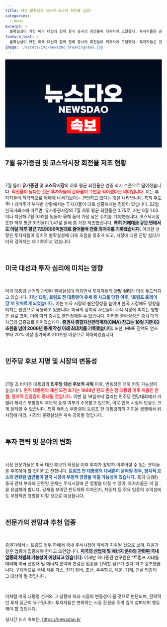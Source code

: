 ```yaml
---
title: 대선 불확실성 코스피·코스닥 회전율 급감!
categories:
  - News
excerpt: >
  불확실성이 커진 미국 대선과 함께 한국 증시의 회전율이 최저치에 도달했다. 투자자들은 관망 모드에 들어섰으며, 이로 인해 수조 원대 이체 자금이 대기 중이다. 향후 대선 결과에 따라 주식 시장의 분위기도 급변할 것으로 예상된다.
feature_text: >
  불확실성이 커진 미국 대선과 함께 한국 증시의 회전율이 최저치에 도달했다. 투자자들은 관망 모드에 들어섰으며, 이로 인해 수조 원대 이체 자금이 대기 중이다. 향후 대선 결과에 따라 주식 시장의 분위기도 급변할 것으로 예상된다.
image: '/assets/img/newsdao_breakingnews.jpg'
---
```


<p><img src="/assets/img/newsdao_breakingnews.jpg" alt="ontimetimes 속보" /></p>

<h2 data-ke-size="size26">7월 유가증권 및 코스닥시장 회전율 저조 현황</h2>

<p data-ke-size="size16">&nbsp;</p>

<p>7월 들어 <b>유가증권</b> 및 <b>코스닥시장</b>의 하루 평균 회전율은 연중 최저 수준으로 떨어졌습니다. <b><span style="color: #ee2323;">회전율이 낮다는 것은 투자자들의 손바뀜이 그만큼 적어졌다는 의미입니다.</span></b> 이는 투자자들이 적극적으로 매매에 나서기보다는 관망하고 있다는 것을 나타냅니다. 특히 주도주나 테마주가 부재한 상황에서는 투자자들이 더욱 신중해지는 경향이 있습니다. 22일 한국거래소에 따르면, 유가증권시장의 7월 하루 평균 회전율은 0.75로, 지난 6월 1.03이나 지난해 7월 0.92를 밑돌아 올해 들어 가장 낮은 수치를 기록했습니다.  코스닥시장 또한 하루 평균 회전율이 1.47로 올해 중 가장 저조했습니다. <b><span style="background-color: #21538527;">특히 거래대금 규모 면에서도 이달 하루 평균 7조9000억원대로 줄어들며 연중 최저치를 기록했습니다.</span></b> 이러한 상황은 투자자들이 정치적 불확실성에 더욱 초점을 맞추게 되고, 시장에 대한 관망 심리가 더욱 깊어지는 데 기여하고 있습니다.</p>

<p data-ke-size="size16">&nbsp;</p>

<h2 data-ke-size="size26">미국 대선과 투자 심리에 미치는 영향</h2>

<p data-ke-size="size16">&nbsp;</p>

<p>미국 대통령 선거와 관련된 불확실성이 커지면서 투자자들의 <b>관망 심리</b>가 더욱 두드러지고 있습니다. <b><span style="color: #1a5490;">지난 13일, 트럼프 전 대통령이 유세 중 사고를 당한 이후, '트럼프 트레이딩'이 잇따르게 되었습니다.</span></b> 이는 미국 시장의 불안정성을 높이며 한국 시장에도 영향을 미치는 원인으로 작용하고 있습니다. 미국의 정치적 사건들이 주식 시장에 미치는 영향은 실로 크며, 이에 따라 증시도 불안정해질 수 있습니다. 이러한 불확실성은 증시 대기 자금의 급증으로 이어졌습니다. <b><span style="background-color: #21538527;">증권사 종합자산관리계좌(CMA) 잔고는 18일 기준 83조원을 넘어 2006년 통계 작성 이래 최대치를 기록했습니다.</span></b> 또한, MMF 잔액도 연초부터 20% 이상 증가하여 210조원 이상으로 확대되었습니다.</p>

<p data-ke-size="size16">&nbsp;</p>

<h2 data-ke-size="size26">민주당 후보 지명 및 시장의 변동성</h2>

<p data-ke-size="size16">&nbsp;</p>

<p>21일 조 바이든 대통령의 <b>민주당 대선 후보직 사퇴</b> 이후, 변동성은 더욱 커질 가능성이 높습니다. <b><span style="color: #ee2323;">현직 대통령의 재선 도전 포기는 1968년 린드 존슨 전 대통령 이후 처음인 만큼, 정치적 긴장감이 증대될 것입니다.</span></b> 이번 달 19일부터 열리는 민주당 전당대회에서 카멀라 해리스 부통령의 후보직 승계 여부가 주목받고 있으며, 이로 인해 시장의 반응도 크게 달라질 수 있습니다. 특히 해리스 부통령이 트럼프 전 대통령과의 지지율 경쟁에서 뒤처짐에 따라, 시장의 불확실성은 계속 강화될 것입니다. </p>

<p data-ke-size="size16">&nbsp;</p>

<h2 data-ke-size="size26">투자 전략 및 분야의 변화</h2>

<p data-ke-size="size16">&nbsp;</p>

<p>시장 전문가들은 미국 대선 후보가 확정된 이후 투자가 활발히 이루어질 수 있는 분야들을 주목해야 할 것이라고 전합니다. <b><span style="color: #1a5490;">트럼프 전 대통령의 대세론이 굳혀질 경우, 정치적 요소와 관련된 법안들이 한국 시장에 부정적 영향을 미칠 가능성이 있습니다.</span></b> 특히 대(對)중국 관세 부과와 관련된 문제는 주식시장에 큰 영향을 미칠 수 있어, 투자자들은 이 점을 유념해야 합니다. 강세를 보이던 반도체와 이차전지, 자동차 등 주요 업종의 수익성에도 부정적인 영향을 미칠 것으로 예상됩니다. </p>

<p data-ke-size="size16">&nbsp;</p>

<h2 data-ke-size="size26">전문가의 전망과 추천 업종</h2>

<p data-ke-size="size16">&nbsp;</p>

<p>증권가에서는 트럼프 정부 하에서 국내 주식시장이 약세가 지속될 것으로 보며, 다음과 같은 업종에 집중해야 한다고 조언합니다. <b><span style="background-color: #21538527;">미국의 산업재 및 에너지 분야와 관련된 국내 업종의 차별화 가능성이 예상되고 있습니다.</span></b> 이재만 하나증권 연구원은 “트럼프 시대를 대비해 미국 산업재 및 에너지 분야와 연결된 업종을 선택할 필요가 있다”라고 강조했습니다. 구체적으로 국내 석유·가스, 전기·장비, 조선, 우주항공, 해운, 기계, 건설 업종이 그 대상이 될 것입니다. </p>

<p data-ke-size="size16">&nbsp;</p>

<p>이처럼 미국 대통령 선거와 그 상황에 따라 시장의 변동성이 클 것으로 판단되며, 전략적인 투자 접근이 요구됩니다. 투자자들은 변화하는 시장 환경을 주의 깊게 살펴보며 행동해야 할 것입니다.</p>
실시간 뉴스 속보는, <a href="https://newsdao.kr" rel="dofollow">https://newsdao.kr</a>


